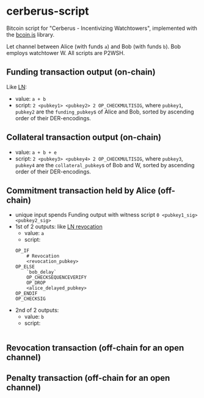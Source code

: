 # cerberus-script

Bitcoin script for "Cerberus - Incentivizing Watchtowers", implemented with the
[bcoin.js](https://github.com/bcoin-org/bcoin/) library.

Let channel between Alice (with funds `a`) and Bob (with funds `b`). Bob employs
watchtower W. All scripts are P2WSH.

## Funding transaction output (on-chain)

Like
[LN](https://github.com/lightningnetwork/lightning-rfc/blob/636b9f2e28c5eb9564b50b85ac85e23fc2176623/03-transactions.md#funding-transaction-output):
* value: `a + b`
* script: `2 <pubkey1> <pubkey2> 2 OP_CHECKMULTISIG`, where `pubkey1`, `pubkey2` are the
  `funding_pubkey`s of Alice and Bob, sorted by ascending order of their DER-encodings.

## Collateral transaction output (on-chain)

* value: `a + b + e`
* script: `2 <pubkey3> <pubkey4> 2 OP_CHECKMULTISIG`, where `pubkey3`, `pubkey4` are the
  `collateral_pubkey`s of Bob and W, sorted by ascending order of their DER-encodings.

## Commitment transaction held by Alice (off-chain)

* unique input spends Funding output with witness script `0 <pubkey1_sig> <pubkey2_sig>`
* 1st of 2 outputs: like [LN
  revocation](https://github.com/lightningnetwork/lightning-rfc/blob/636b9f2e28c5eb9564b50b85ac85e23fc2176623/03-transactions.md#to_local-output)
  * value: `a`
  * script:
  ```
  OP_IF
      # Revocation
      <revocation_pubkey>
  OP_ELSE
      `bob_delay`
      OP_CHECKSEQUENCEVERIFY
      OP_DROP
      <alice_delayed_pubkey>
  OP_ENDIF
  OP_CHECKSIG
  ```
* 2nd of 2 outputs:
  * value: `b`
  * script:
  ```
  
  ```

## Revocation transaction (off-chain for an open channel)

## Penalty transaction (off-chain for an open channel)
